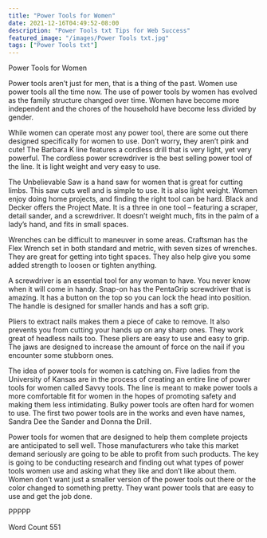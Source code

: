 ```yaml
---
title: "Power Tools for Women"
date: 2021-12-16T04:49:52-08:00
description: "Power Tools txt Tips for Web Success"
featured_image: "/images/Power Tools txt.jpg"
tags: ["Power Tools txt"]
---
```


Power Tools for Women

Power tools aren’t just for men, that is a thing of the past. Women use power tools all the time now. The use of power tools by women has evolved as the family structure changed over time. Women have become more independent and the chores of the household have become less divided by gender. 

While women can operate most any power tool, there are some out there designed specifically for women to use. Don’t worry, they aren’t pink and cute! The Barbara K line features a cordless drill that is very light, yet very powerful. The cordless power screwdriver is the best selling power tool of the line. It is light weight and very easy to use. 

The Unbelievable Saw is a hand saw for women that is great for cutting limbs. This saw cuts well and is simple to use. It is also light weight. Women enjoy doing home projects, and finding the right tool can be hard. Black and Decker offers the Project Mate. It is a three in one tool – featuring a scraper, detail sander, and a screwdriver. It doesn’t weight much, fits in the palm of a lady’s hand, and fits in small spaces. 

Wrenches can be difficult to maneuver in some areas. Craftsman has the Flex Wrench set in both standard and metric, with seven sizes of wrenches. They are great for getting into tight spaces. They also help give you some added strength to loosen or tighten anything.  

A screwdriver is an essential tool for any woman to have. You never know when it will come in handy. Snap-on has the PentaGrip screwdriver that is amazing. It has a button on the top so you can lock the head into position. The handle is designed for smaller hands and has a soft grip.

Pliers to extract nails makes them a piece of cake to remove. It also prevents you from cutting your hands up on any sharp ones. They work great of headless nails too. These pliers are easy to use and easy to grip. The jaws are designed to increase the amount of force on the nail if you encounter some stubborn ones.

The idea of power tools for women is catching on. Five ladies from the University of Kansas are in the process of creating an entire line of power tools for women called Savvy tools. The line is meant to make power tools a more comfortable fit for women in the hopes of promoting safety and making them less intimidating. Bulky power tools are often hard for women to use. The first two power tools are in the works and even have names, Sandra Dee the Sander and Donna the Drill.

Power tools for women that are designed to help them complete projects are anticipated to sell well. Those manufacturers who take this market demand seriously are going to be able to profit from such products. The key is going to be conducting research and finding out what types of power tools women use and asking what they like and don’t like about them. Women don’t want just a smaller version of the power tools out there or the color changed to something pretty. They want power tools that are easy to use and get the job done. 

PPPPP

Word Count 551



